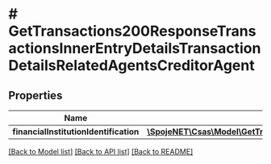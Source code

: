 # # GetTransactions200ResponseTransactionsInnerEntryDetailsTransactionDetailsRelatedAgentsCreditorAgent

## Properties

Name | Type | Description | Notes
------------ | ------------- | ------------- | -------------
**financialInstitutionIdentification** | [**\SpojeNET\Csas\Model\GetTransactions200ResponseTransactionsInnerEntryDetailsTransactionDetailsRelatedAgentsCreditorAgentFinancialInstitutionIdentification**](GetTransactions200ResponseTransactionsInnerEntryDetailsTransactionDetailsRelatedAgentsCreditorAgentFinancialInstitutionIdentification.md) |  | [optional]

[[Back to Model list]](../../README.md#models) [[Back to API list]](../../README.md#endpoints) [[Back to README]](../../README.md)
